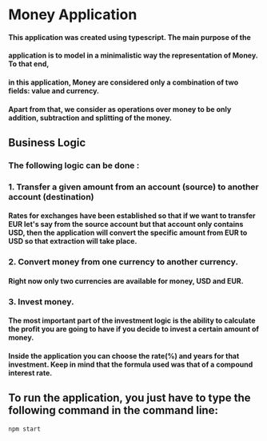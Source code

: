 # Money Application

#### This application was created using typescript. The main purpose of the
#### application is to model in a minimalistic way the representation of Money. To that end,
#### in this application, Money are considered only a combination of two fields: value and currency.

#### Apart from that, we consider as operations over money to be only addition, subtraction and splitting of the money.

## Business Logic

### The following logic can be done :
### 1. Transfer a given amount from an account (source) to another account (destination)
#### Rates for exchanges have been established so that if we want to transfer EUR let's say from the source account but that account only contains USD, then the application will convert the specific amount from EUR to USD so that extraction will take place.
### 2. Convert money from one currency to another currency.
#### Right now only two currencies are available for money, USD and EUR.
### 3. Invest money.
#### The most important part of the investment logic is the ability to calculate the profit you are going to have if you decide to invest a certain amount of money.
#### Inside the application you can choose the rate(%) and years for that investment. Keep in mind that the formula used was that of a compound interest rate.

## To run the application, you just have to type the following command in the command line:
    npm start